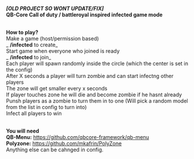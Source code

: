 **_[OLD PROJECT SO WONT UPDATE/FIX]_**<br/>
**QB-Core Call of duty / battleroyal inspired infected game mode**<br/><br/>

**How to play?**<br/>
Make a game (host/permission based)<br/>
_ **/infected** to create_<br/>
Start game when everyone who joined is ready<br/>
_ **/infected** to join_<br/>
Each player will spawn randomly inside the circle (which the center is set in the config)<br/>
After X seconds a player will turn zombie and can start infectng other players<br/>
The zone will get smaller every x seconds<br/>
If player touches zone he will die and become zombie if he hasnt already<br/>
Punsh players as a zombie to turn them in to one (Will pick a random model from the list in config to turn into)<br/>
Infect all players to win<br/><br/>

**You will need**<br/>
**QB-Menu:** https://github.com/qbcore-framework/qb-menu
<br/>
**Polyzone:** https://github.com/mkafrin/PolyZone
<br/>
Anything else can be cahnged in config.
